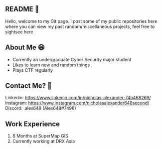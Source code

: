 ## README 👋
Hello, welcome to my Git page. I post some of my public repositories here where you can view my past random/miscellaneous projects, feel free to sightsee here
## About Me 😄
- Currently an undergraduate Cyber Security major student
- Likes to learn new and random things
- Plays CTF regularly
## Contact Me? 🤔
Linkedin:
https://www.linkedin.com/in/nicholas-alexander-74b468269/
Instagram:
https://www.instagram.com/nicholasalexander648second/
Discord:
.alex648 (Alex648#7498)
## Work Experience
1. 6 Months at SuperMap GIS
2. Currently working at DRX Asia
<!--
**NAlex648/NAlex648** is a ✨ _special_ ✨ repository because its `README.md` (this file) appears on your GitHub profile.

Here are some ideas to get you started:

- 🔭 I’m currently working on ...
- 🌱 I’m currently learning ...
- 👯 I’m looking to collaborate on ...
- 🤔 I’m looking for help with ...
- 💬 Ask me about ...
- 📫 How to reach me: ...
- 😄 Pronouns: ...
- ⚡ Fun fact: ...
-->
